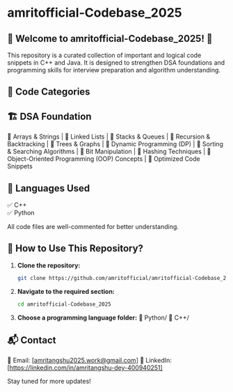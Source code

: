 # amritofficial-Codebase_2025
## 🚀 Welcome to amritofficial-Codebase_2025! 🚀

This repository is a curated collection of important and logical code snippets in C++ and Java. It is designed to strengthen DSA foundations and programming skills for interview preparation and algorithm understanding.

## 📂 Code Categories
## 🏗️ DSA Foundation

📌 Arrays & Strings | 
📌 Linked Lists | 
📌 Stacks & Queues | 
📌 Recursion & Backtracking | 
📌 Trees & Graphs | 
📌 Dynamic Programming (DP) | 
📌 Sorting & Searching Algorithms | 
📌 Bit Manipulation | 
📌 Hashing Techniques | 
📌 Object-Oriented Programming (OOP) Concepts | 
📌 Optimized Code Snippets

## 🚀 Languages Used

✅ C++  
✅ Python 

All code files are well-commented for better understanding.

## 📜 How to Use This Repository?
1. **Clone the repository:**
   ```sh
   git clone https://github.com/amritofficial/amritofficial-Codebase_2025.git

2. **Navigate to the required section:**
   ```sh
   cd amritofficial-Codebase_2025

3. **Choose a programming language folder:**
   📂 Python/
   📂 C++/

## 📬 Contact
📧 Email: [amritangshu2025.work@gmail.com]
💼 LinkedIn: [https://linkedin.com/in/amritangshu-dey-400940251]

Stay tuned for more updates!
   
